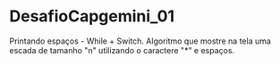 # DesafioCapgemini_01
Printando espaços - While + Switch. 
Algoritmo que mostre na tela uma escada de tamanho "n" utilizando o caractere "*" e espaços.
